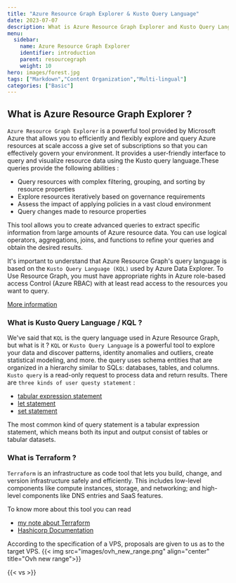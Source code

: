 ```yaml
---
title: "Azure Resource Graph Explorer & Kusto Query Language"
date: 2023-07-07
description: What is Azure Resource Graph Explorer and Kusto Query Language
menu:
  sidebar:
    name: Azure Resource Graph Explorer
    identifier: introduction
    parent: resourcegraph
    weight: 10
hero: images/forest.jpg
tags: ["Markdown","Content Organization","Multi-lingual"]
categories: ["Basic"]
---
```


## What is Azure Resource Graph Explorer ?

`Azure Resource Graph Explorer` is a powerful tool provided by Microsoft Azure that allows you to efficiently and flexibly explore and query Azure resources at scale accoss a give set of subscriptions so that you can effectively govern your environment. It provides a user-friendly interface to query and visualize resource data using the Kusto query language.These queries provide the following abilities :
- Query resources with complex filtering, grouping, and sorting by resource properties
- Explore resources iteratively based on governance requirements
- Assess the impact of applying policies in a vast cloud environment
- Query changes made to resource properties

This tool allows you to create advanced queries to extract specific information from large amounts of Azure resource data. You can use logical operators, aggregations, joins, and functions to refine your queries and obtain the desired results.

It's important to understand that Azure Resource Graph's query language is based on the `Kusto Query Language (KQL)` used by Azure Data Explorer. To Use Resource Graph, you must have appropriate rights in Azure role-based access Control (Azure RBAC) with at least read access to the resources you want to query.

[More information](https://learn.microsoft.com/en-us/azure/governance/resource-graph/overview)

### What is Kusto Query Language / KQL ?

We've said that `KQL` is the query language used in Azure Resource Graph, but what is it ?
`KQL` or `Kusto Query Language` is a powerful tool to explore your data and discover patterns, identity anomalies and outliers, create statistical modeling, and more. the query uses schema entities that are organized in a hierarchy similar to SQLs: databases, tables, and columns.
`Kusto query` is a read-only request to process data and return results. There are `three kinds of user questy statement` :
- [tabular expression statement](https://learn.microsoft.com/en-us/azure/data-explorer/kusto/query/tabularexpressionstatements)
- [let statement](https://learn.microsoft.com/en-us/azure/data-explorer/kusto/query/letstatement)
- [set statement](https://learn.microsoft.com/en-us/azure/data-explorer/kusto/query/setstatement)

The most common kind of query statement is a tabular expression statement, which means both its input and output consist of tables or tabular datasets.

### What is Terraform ?
`Terraform` is an infrastructure as code tool that lets you build, change, and version infrastructure safely and efficiently. This includes low-level components like compute instances, storage, and networking; and high-level components like DNS entries and SaaS features.

To know more about this tool you can read
- [my note about Terraform](https://mct.aubinaso.fr/en/notes/terraform/)
- [Hashicorp Documentation](https://developer.hashicorp.com/terraform?product_intent=terraform)

According to the specification of a VPS, proposals are given to us as to the target VPS.
{{< img src="images/ovh_new_range.png" align="center" title="Ovh new range">}}

{{< vs >}}